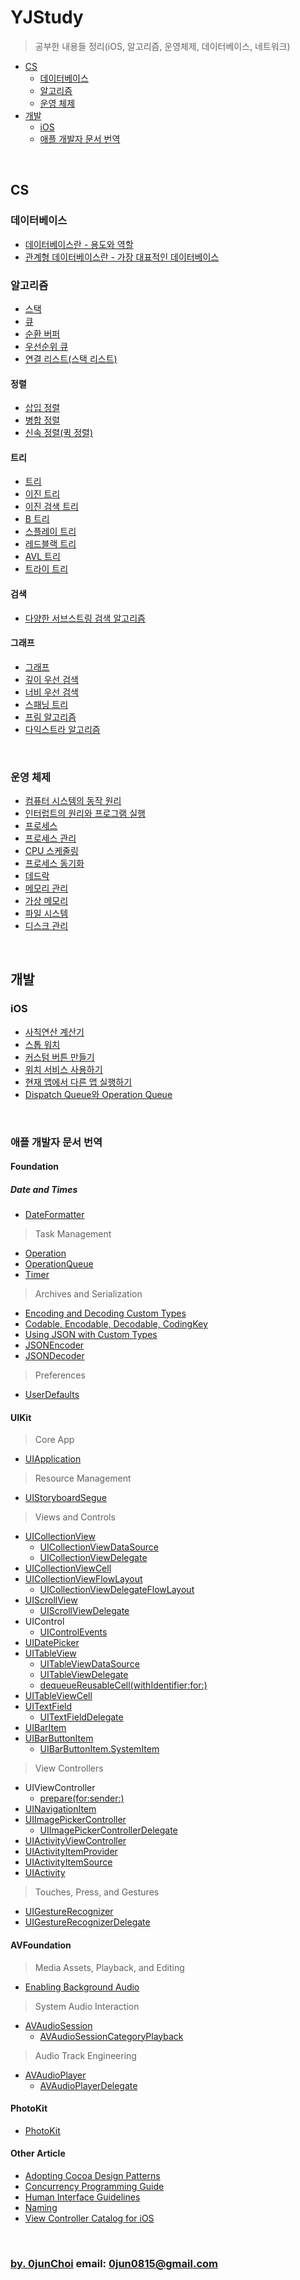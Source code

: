 # YJStudy
> 공부한 내용들 정리(iOS, 알고리즘, 운영체제, 데이터베이스, 네트워크)


* [CS](#cs)
    * [데이터베이스](#데이터베이스)
    * [알고리즘](#알고리즘)
    * [운영 체제](#운영-체제)
* [개발](#개발)
    * [iOS](#ios)
    * [애플 개발자 문서 번역](#애플-개발자-문서-번역)


&nbsp; 
## CS
### 데이터베이스
* [데이터베이스란 - 용도와 역할](https://github.com/0jun0815/YJStudy/tree/master/데이터베이스/데이터베이스란%20-%20용도와%20역할)
* [관계형 데이터베이스란 - 가장 대표적인 데이터베이스](https://github.com/0jun0815/YJStudy/tree/master/데이터베이스/관계형%20데이터베이스란%20-%20가장%20대표적인%20데이터베이스)

### 알고리즘
* [스택](https://github.com/0jun0815/YJStudy/tree/master/알고리즘/스택)
* [큐](https://github.com/0jun0815/YJStudy/tree/master/알고리즘/큐)
* [순환 버퍼](https://github.com/0jun0815/YJStudy/tree/master/알고리즘/순환%20버퍼)
* [우선순위 큐](https://github.com/0jun0815/YJStudy/tree/master/알고리즘/우선순위%20큐)
* [연결 리스트(스택 리스트)](https://github.com/0jun0815/YJStudy/tree/master/알고리즘/연결%20리스트(스택%20리스트))

#### 정렬
* [삽입 정렬](https://github.com/0jun0815/YJStudy/tree/master/알고리즘/삽입%20정렬)
* [병합 정렬](https://github.com/0jun0815/YJStudy/tree/master/알고리즘/병합%20정렬)
* [신속 정렬(퀵 정렬)](https://github.com/0jun0815/YJStudy/tree/master/알고리즘/신속%20정렬(퀵%20정렬))

#### 트리
* [트리](https://github.com/0jun0815/YJStudy/tree/master/알고리즘/트리)
* [이진 트리](https://github.com/0jun0815/YJStudy/tree/master/알고리즘/이진%20트리)
* [이진 검색 트리](https://github.com/0jun0815/YJStudy/tree/master/알고리즘/이진%20검색%20트리)
* [B 트리](https://github.com/0jun0815/YJStudy/tree/master/알고리즘/B%20트리)
* [스플레이 트리](https://github.com/0jun0815/YJStudy/tree/master/알고리즘/스플레이%20트리)
* [레드블랙 트리](https://github.com/0jun0815/YJStudy/tree/master/알고리즘/레드블랙%20트리)
* [AVL 트리](https://github.com/0jun0815/YJStudy/tree/master/알고리즘/AVL%20트리)
* [트라이 트리](https://github.com/0jun0815/YJStudy/tree/master/알고리즘/트라이%20트리)

#### 검색
* [다양한 서브스트링 검색 알고리즘](https://github.com/0jun0815/YJStudy/tree/master/알고리즘/다양한%20서브스트링%20검색%20알고리즘)

#### 그래프
* [그래프](https://github.com/0jun0815/YJStudy/tree/master/알고리즘/그래프)
* [깊이 우선 검색](https://github.com/0jun0815/YJStudy/tree/master/알고리즘/깊이%20우선%20검색)
* [너비 우선 검색](https://github.com/0jun0815/YJStudy/tree/master/알고리즘/너비%20우선%20검색)
* [스패닝 트리](https://github.com/0jun0815/YJStudy/tree/master/알고리즘/스패닝%20트리)
* [프림 알고리즘](https://github.com/0jun0815/YJStudy/tree/master/알고리즘/프림%20알고리즘)
* [다익스트라 알고리즘](https://github.com/0jun0815/YJStudy/tree/master/알고리즘/다익스트라%20알고리즘)


&nbsp; 
### 운영 체제
* [컴퓨터 시스템의 동작 원리](https://github.com/0jun0815/YJStudy/tree/master/운영체제/컴퓨터%20시스템의%20동작%20원리)
* [인터럽트의 원리와 프로그램 실행](https://github.com/0jun0815/YJStudy/tree/master/운영체제/인터럽트의%20원리와%20프로그램%20실행)
* [프로세스](https://github.com/0jun0815/YJStudy/tree/master/운영체제/프로세스)
* [프로세스 관리](https://github.com/0jun0815/YJStudy/tree/master/운영체제/프로세스%20관리)
* [CPU 스케줄링](https://github.com/0jun0815/YJStudy/tree/master/운영체제/CPU%20스케줄링)
* [프로세스 동기화](https://github.com/0jun0815/YJStudy/tree/master/운영체제/프로세스%20동기화)
* [데드락](https://github.com/0jun0815/YJStudy/tree/master/운영체제/데드락)
* [메모리 관리](https://github.com/0jun0815/YJStudy/tree/master/운영체제/메모리%20관리)
* [가상 메모리](https://github.com/0jun0815/YJStudy/tree/master/운영체제/가상%20메모리)
* [파일 시스템](https://github.com/0jun0815/YJStudy/tree/master/운영체제/파일%20시스템)
* [디스크 관리](https://github.com/0jun0815/YJStudy/tree/master/운영체제/디스크%20관리)


&nbsp; 
## 개발
### iOS
* [사칙연산 계산기](https://github.com/0jun0815/YJCalculator)
* [스톱 워치](https://github.com/0jun0815/YJStopWatch)
* [커스텀 버튼 만들기](https://github.com/0jun0815/YJCustomButton)
* [위치 서비스 사용하기](https://github.com/0jun0815/YJCoreLocation)
* [현재 앱에서 다른 앱 실행하기](https://github.com/0jun0815/YJStudy/tree/master/iOS/현재%20앱에서%20다른%20앱%20실행하기)
* [Dispatch Queue와 Operation Queue](https://github.com/0jun0815/YJStudy/tree/master/애플%20개발자%20문서%20번역/Concurrency%20Programming%20Guide#the-move-away-from-threads)


&nbsp; 
### 애플 개발자 문서 번역
#### Foundation
##### Date and Times
* [DateFormatter](https://github.com/0jun0815/YJStudy/tree/master/애플%20개발자%20문서%20번역/DateFormatter)

> Task Management
* [Operation](https://github.com/0jun0815/YJStudy/tree/master/애플%20개발자%20문서%20번역/Operation)
* [OperationQueue](https://github.com/0jun0815/YJStudy/tree/master/애플%20개발자%20문서%20번역/OperationQueue)
* [Timer](https://github.com/0jun0815/YJStudy/tree/master/애플%20개발자%20문서%20번역/Timer)

> Archives and Serialization
* [Encoding and Decoding Custom Types](https://github.com/0jun0815/YJStudy/tree/master/애플%20개발자%20문서%20번역/Encoding%20and%20Decoding%20Custom%20Types)
* [Codable, Encodable, Decodable, CodingKey](https://github.com/0jun0815/YJStudy/tree/master/애플%20개발자%20문서%20번역/Codable%2C%20Encodable%2C%20Decodable%2C%20CodingKey)
* [Using JSON with Custom Types](https://github.com/0jun0815/YJStudy/tree/master/애플%20개발자%20문서%20번역/Using%20JSON%20with%20Custom%20Types)
* [JSONEncoder](https://github.com/0jun0815/YJStudy/tree/master/애플%20개발자%20문서%20번역/JSONEncoder)
* [JSONDecoder](https://github.com/0jun0815/YJStudy/tree/master/애플%20개발자%20문서%20번역/JSONDecoder)

> Preferences
* [UserDefaults](https://github.com/0jun0815/YJStudy/tree/master/애플%20개발자%20문서%20번역/UserDefaults)

#### UIKit
> Core App
* [UIApplication](https://github.com/0jun0815/YJStudy/tree/master/애플%20개발자%20문서%20번역/UIApplication)

> Resource Management
* [UIStoryboardSegue](https://github.com/0jun0815/YJStudy/tree/master/애플%20개발자%20문서%20번역/UIStoryboardSegue)

> Views and Controls
* [UICollectionView](https://github.com/0jun0815/YJStudy/tree/master/애플%20개발자%20문서%20번역/UICollectionView)
    * [UICollectionViewDataSource](https://github.com/0jun0815/YJStudy/tree/master/애플%20개발자%20문서%20번역/UICollectionViewDataSource)
    * [UICollectionViewDelegate](https://github.com/0jun0815/YJStudy/tree/master/애플%20개발자%20문서%20번역/UICollectionViewDelegate)
* [UICollectionViewCell](https://github.com/0jun0815/YJStudy/tree/master/애플%20개발자%20문서%20번역/UICollectionViewCell)
* [UICollectionViewFlowLayout](https://github.com/0jun0815/YJStudy/tree/master/애플%20개발자%20문서%20번역/UICollectionViewFlowLayout)
    * [UICollectionViewDelegateFlowLayout](https://github.com/0jun0815/YJStudy/tree/master/애플%20개발자%20문서%20번역/UICollectionViewDelegateFlowLayout)
* [UIScrollView](https://github.com/0jun0815/YJStudy/tree/master/애플%20개발자%20문서%20번역/UIScrollView)
    * [UIScrollViewDelegate](https://github.com/0jun0815/YJStudy/tree/master/애플%20개발자%20문서%20번역/UIScrollViewDelegate)
* UIControl
    * [UIControlEvents](https://github.com/0jun0815/YJStudy/tree/master/애플%20개발자%20문서%20번역/UIControlEvents)
* [UIDatePicker](https://github.com/0jun0815/YJStudy/tree/master/애플%20개발자%20문서%20번역/UIDatePicker)
* [UITableView](https://github.com/0jun0815/YJStudy/tree/master/애플%20개발자%20문서%20번역/UITableView)
    * [UITableViewDataSource](https://github.com/0jun0815/YJStudy/tree/master/애플%20개발자%20문서%20번역/UITableViewDataSource)
    * [UITableViewDelegate](https://github.com/0jun0815/YJStudy/tree/master/애플%20개발자%20문서%20번역/UITableViewDelegate)
    * [dequeueReusableCell(withIdentifier:for:)](https://github.com/0jun0815/YJStudy/tree/master/애플%20개발자%20문서%20번역/dequeueReusableCell(withIdentifierfor))
* [UITableViewCell](https://github.com/0jun0815/YJStudy/tree/master/애플%20개발자%20문서%20번역/UITableViewCell)
* [UITextField](https://github.com/0jun0815/YJStudy/tree/master/애플%20개발자%20문서%20번역/UITextField)
    * [UITextFieldDelegate](https://github.com/0jun0815/YJStudy/tree/master/애플%20개발자%20문서%20번역/UITextFieldDelegate)
* [UIBarItem](https://github.com/0jun0815/YJStudy/tree/master/애플%20개발자%20문서%20번역/UIBarItem)
* [UIBarButtonItem](https://github.com/0jun0815/YJStudy/tree/master/애플%20개발자%20문서%20번역/UIBarButtonItem)
    * [UIBarButtonItem.SystemItem](https://github.com/0jun0815/YJStudy/tree/master/애플%20개발자%20문서%20번역/UIBarButtonItem.SystemItem)

> View Controllers
* UIViewController
    * [prepare(for:sender:)](https://github.com/0jun0815/YJStudy/tree/master/애플%20개발자%20문서%20번역/prepare(forsender))
* [UINavigationItem](https://github.com/0jun0815/YJStudy/tree/master/애플%20개발자%20문서%20번역/UINavigationItem)
* [UIImagePickerController](https://github.com/0jun0815/YJStudy/tree/master/애플%20개발자%20문서%20번역/UIImagePickerController)
    * [UIImagePickerControllerDelegate](https://github.com/0jun0815/YJStudy/tree/master/애플%20개발자%20문서%20번역/UIImagePickerControllerDelegate)
* [UIActivityViewController](https://github.com/0jun0815/YJStudy/tree/master/애플%20개발자%20문서%20번역/UIActivityViewController)
* [UIActivityItemProvider](https://github.com/0jun0815/YJStudy/tree/master/애플%20개발자%20문서%20번역/UIActivityItemProvider)
* [UIActivityItemSource](https://github.com/0jun0815/YJStudy/tree/master/애플%20개발자%20문서%20번역/UIActivityItemSource)
* [UIActivity](https://github.com/0jun0815/YJStudy/tree/master/애플%20개발자%20문서%20번역/UIActivity)


> Touches, Press, and Gestures
* [UIGestureRecognizer](https://github.com/0jun0815/YJStudy/tree/master/애플%20개발자%20문서%20번역/UIGestureRecognizer)
* [UIGestureRecognizerDelegate](https://github.com/0jun0815/YJStudy/tree/master/애플%20개발자%20문서%20번역/UIGestureRecognizerDelegate)

#### AVFoundation
> Media Assets, Playback, and Editing
* [Enabling Background Audio](https://github.com/0jun0815/YJStudy/tree/master/애플%20개발자%20문서%20번역/Enabling%20Background%20Audio)

> System Audio Interaction
* [AVAudioSession](https://github.com/0jun0815/YJStudy/tree/master/애플%20개발자%20문서%20번역/AVAudioSession)
    * [AVAudioSessionCategoryPlayback](https://github.com/0jun0815/YJStudy/tree/master/애플%20개발자%20문서%20번역/AVAudioSessionCategoryPlayback)

> Audio Track Engineering
* [AVAudioPlayer](https://github.com/0jun0815/YJStudy/tree/master/애플%20개발자%20문서%20번역/AVAudioPlayer)
    * [AVAudioPlayerDelegate](https://github.com/0jun0815/YJStudy/tree/master/애플%20개발자%20문서%20번역/AVAudioPlayerDelegate)
    
#### PhotoKit
* [PhotoKit](https://github.com/0jun0815/YJStudy/tree/master/애플%20개발자%20문서%20번역/PhotoKit)

#### Other Article
* [Adopting Cocoa Design Patterns](https://github.com/0jun0815/YJStudy/tree/master/애플%20개발자%20문서%20번역/Adopting%20Cocoa%20Design%20Patterns)
* [Concurrency Programming Guide](https://github.com/0jun0815/YJStudy/tree/master/애플%20개발자%20문서%20번역/Concurrency%20Programming%20Guide)
* [Human Interface Guidelines](https://github.com/0jun0815/YJStudy/tree/master/애플%20개발자%20문서%20번역/Human%20Interface%20Guidelines)
* [Naming](https://github.com/0jun0815/YJStudy/tree/master/애플%20개발자%20문서%20번역/Naming)
* [View Controller Catalog for iOS](https://github.com/0jun0815/YJStudy/tree/master/애플%20개발자%20문서%20번역/View%20Controller%20Catalog%20for%20iOS)



&nbsp;
&nbsp;      
### [by. 0junChoi](https://github.com/0jun0815) email: <0jun0815@gmail.com>
